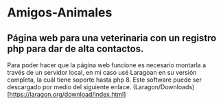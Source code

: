 # Amigos-Animales
Página web para una veterinaria con un registro php para dar de alta contactos.  
---
Para poder hacer que la página web funcione es necesario montarla a través de un servidor local, en mi caso usé Laragoan en su versión completa, la cuál tiene soporte hasta php 8.
Este software puede ser descargado por medio del siguiente enlace. 
(Laragon/Downloads)[https://laragon.org/download/index.html]
